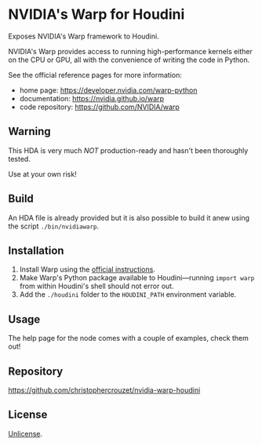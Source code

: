 NVIDIA's Warp for Houdini
=========================

Exposes NVIDIA's Warp framework to Houdini.

NVIDIA's Warp provides access to running high-performance kernels either on
the CPU or GPU, all with the convenience of writing the code in Python.

See the official reference pages for more information:

* home page: <https://developer.nvidia.com/warp-python>
* documentation: <https://nvidia.github.io/warp>
* code repository: <https://github.com/NVIDIA/warp>


## Warning

This HDA is very much *NOT* production-ready and hasn't been thoroughly tested.

Use at your own risk!


## Build

An HDA file is already provided but it is also possible to build it anew using
the script `./bin/nvidiawarp`.


## Installation

1. Install Warp using the [official instructions][installation].
2. Make Warp's Python package available to Houdini—running `import warp` from
   within Houdini's shell should not error out.
3. Add the `./houdini` folder to the `HOUDINI_PATH` environment variable.


## Usage

The help page for the node comes with a couple of examples, check them out!


## Repository

<https://github.com/christophercrouzet/nvidia-warp-houdini>


## License

[Unlicense][unlicense].


[installation]: https://github.com/NVIDIA/warp#installing
[unlicense]: https://unlicense.org
